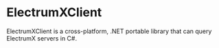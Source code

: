 # ElectrumXClient

ElectrumXClient is a cross-platform, .NET portable library that can query ElectrumX servers in C#. 
